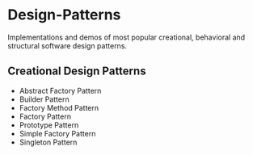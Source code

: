 # Design-Patterns
Implementations and demos of most popular creational, behavioral and structural software design patterns.

## Creational Design Patterns
* Abstract Factory Pattern
* Builder Pattern
* Factory Method Pattern
* Factory Pattern
* Prototype Pattern
* Simple Factory Pattern
* Singleton Pattern
